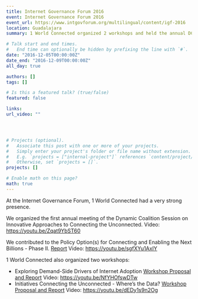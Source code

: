 ```yaml
---
title: Internet Governance Forum 2016
event: Internet Governance Forum 2016
event_url: https://www.intgovforum.org/multilingual/content/igf-2016
location: Guadalajara
summary: 1 World Connected organized 2 workshops and held the annual DC meeting for Connecting the Unconnected. 

# Talk start and end times.
#   End time can optionally be hidden by prefixing the line with `#`.
date: "2016-12-05T00:00:00Z"
date_end: "2016-12-09T00:00:00Z"
all_day: true

authors: []
tags: []

# Is this a featured talk? (true/false)
featured: false

links:
url_video: ""




# Projects (optional).
#   Associate this post with one or more of your projects.
#   Simply enter your project's folder or file name without extension.
#   E.g. `projects = ["internal-project"]` references `content/project/deep-learning/index.md`.
#   Otherwise, set `projects = []`.
projects: []

# Enable math on this page?
math: true
---
```


At the Internet Governance Forum, 1 World Connected had a very strong presence. 

We organized the first annual meeting of the Dynamic Coalition Session on Innovative Approaches to Connecting the Unconnected. Video: https://youtu.be/Zqat9YbST60

We contributed to the Policy Option(s) for Connecting and Enabling the Next Billions - Phase II. [Report](https://www.intgovforum.org/multilingual/content/igf-2016-policy-options-for-connecting-and-enabling-the-next-billions-phase-ii) Video: https://youtu.be/sgfXYu1AxIY

1 World Connected also organized two workshops: 
* Exploring Demand-Side Drivers of Internet Adoption [Workshop Proposal and Report](https://www.intgovforum.org/multilingual/content/igf-2016-workshop-evaluation-results) Video: https://youtu.be/NfYHOfswDTw
* Initiatives Connecting the Unconnected - Where’s the Data? [Workshop Proposal and Report](https://www.intgovforum.org/multilingual/content/igf-2016-workshop-evaluation-results) Video: https://youtu.be/dEDy1s9n2Og











